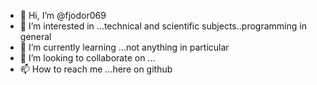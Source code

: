 - 👋 Hi, I’m @fjodor069
- 👀 I’m interested in ...technical and scientific subjects..programming in general
- 🌱 I’m currently learning ...not anything in particular
- 💞️ I’m looking to collaborate on ...
- 📫 How to reach me ...here on github

<!---
fjodor069/fjodor069 is a ✨ special ✨ repository because its `README.md` (this file) appears on your GitHub profile.
You can click the Preview link to take a look at your changes.
--->

